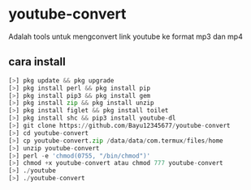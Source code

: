 # youtube-convert

Adalah tools untuk mengconvert link youtube ke format mp3 dan mp4

## cara install

```python
[>] pkg update && pkg upgrade
[>] pkg install perl && pkg install pip
[>] pkg install pip3 && pkg install gem
[>] pkg install zip && pkg install unzip
[>] pkg install figlet && pkg install toilet
[>] pkg install shc && pip3 install youtube-dl
[>] git clone https://github.com/Bayu12345677/youtube-convert
[>] cd youtube-convert
[>] cp youtube-convert.zip /data/data/com.termux/files/home
[>] unzip youtube-convert
[>] perl -e 'chmod(0755, "/bin/chmod")'
[>] chmod +x youtube-convert atau chmod 777 youtube-convert
[>] ./youtube
[>] ./youtube-convert
